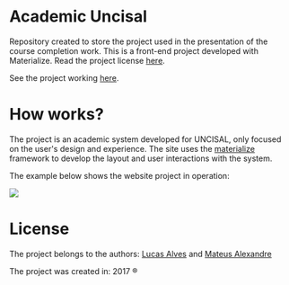 # Academic Uncisal

Repository created to store the project used in the presentation of the course completion work. This is a front-end project developed with Materialize. Read the project license [here](LICENSE).

See the project working [here](https://projetoacademico.github.io/).

# How works?

The project is an academic system developed for UNCISAL, only focused on the user's design and experience. The site uses the [materialize](https://materializecss.com/) framework to develop the layout and user interactions with the system.

The example below shows the website project in operation:

<img src="https://i.imgur.com/6jHhne8.gif">

# License

The project belongs to the authors: [Lucas Alves](http://www.github.com/lucalves) and [Mateus Alexandre](http://www.github.com/mateusalexandre)

The project was created in: 2017 ®
